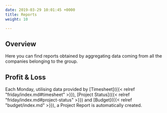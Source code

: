 ```yaml
---
date: 2019-03-29 10:01:45 +0000
title: Reports
weight: 10

---
```

## Overview

Here you can find reports obtained by aggregating data coming from all the companies belonging to the group.

## Profit & Loss

Each Monday, utilising data provided by [Timesheet]({{< relref "friday/index.md#timesheet" >}}), [Project Status]({{< relref "friday/index.md#project-status" >}}) and [Budget]({{< relref "budget/index.md" >}}), a Project Report is automatically created.